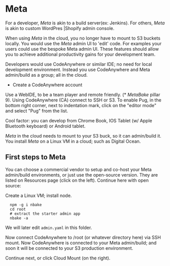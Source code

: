 

# Meta

For a developer, _Meta_ is akin to a build server(ex: Jenkins). For others, _Meta_ is akin to custom WordPres |Shopify admin console.

When using _Meta_ in the cloud, you no longer have to mount to S3 buckets locally. You would use the _Meta_ admin UI to 'edit' code. For examples your users could use the bespoke Meta admin UI. These features should allow you to achieve additional productivity gains for your development team.

Developers would use CodeAnywhere or similar IDE; no need for local development environment. Instead you use CodeAnywhere and Meta admin/build as a group; all in the cloud.

- Create a CodeAnywhere account

Use a WebIDE, to be a team player and remote friendly. (* _MetaBake_ pillar 9). Using CodeAnywhere (CA) connect to SSH or S3. To enable Pug, in the bottom right corner, next to indentation mark, click on the "editor mode" and select "Pug" from the list.


Cool factor: you can develop from Chrome Book, IOS Tablet (w/ Apple Bluetooth keyboard) or Android tablet.

_Meta_ in the cloud needs to mount to your S3 buck, so it can admin/build it. You install _Meta_ on a Linux VM in a cloud; such as Digital Ocean.


## First steps to Meta

You can choose a commercial vendor to setup and co-host your Meta admin/build environments, or just use the open-source version. They are listed on Resources page (click on the left). Continue here with open source:

Create a Linux VM; install node.

      npm -g i nbake
      cd root
      # extract the starter admin app
      nbake -a

 We will later edit `admin.yaml` in this folder.

Now connect CodeAnywhere to /root (or whatever directory here) via SSH mount. Now CodeAnywhere is connected to your Meta admin/build; and soon it will be connected to your S3 production environment.

Continue next, or click Cloud Mount (on the right).

